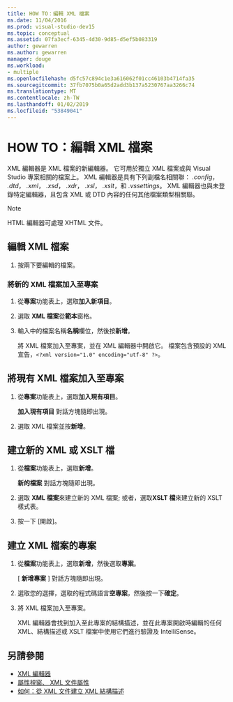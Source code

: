 ```yaml
---
title: HOW TO：編輯 XML 檔案
ms.date: 11/04/2016
ms.prod: visual-studio-dev15
ms.topic: conceptual
ms.assetid: 07fa3ecf-6345-4d30-9d85-d5ef5b083319
author: gewarren
ms.author: gewarren
manager: douge
ms.workload:
- multiple
ms.openlocfilehash: d5fc57c894c1e3a616062f01cc46103b4714fa35
ms.sourcegitcommit: 37fb7075b0a65d2add3b137a5230767aa3266c74
ms.translationtype: MT
ms.contentlocale: zh-TW
ms.lasthandoff: 01/02/2019
ms.locfileid: "53849041"
---
```

# <a name="how-to-edit-xml-files"></a>HOW TO：編輯 XML 檔案

XML 編輯器是 XML 檔案的新編輯器。 它可用於獨立 XML 檔案或與 Visual Studio 專案相關的檔案上。 XML 編輯器是具有下列副檔名相關聯： *.config*， *.dtd*， *.xml*， *.xsd*， *.xdr*， *.xsl*， *.xslt*，和 *.vssettings*。 XML 編輯器也與未登錄特定編輯器，且包含 XML 或 DTD 內容的任何其他檔案類型相關聯。

> [!NOTE]
> HTML 編輯器可處理 XHTML 文件。

## <a name="to-edit-an-xml-file"></a>編輯 XML 檔案

1.  按兩下要編輯的檔案。

### <a name="to-add-a-new-xml-file-to-a-project"></a>將新的 XML 檔案加入至專案

1.  從**專案**功能表上，選取**加入新項目**。

2.  選取  **XML 檔案**從**範本**窗格。

3.  輸入中的檔案名稱**名稱**欄位，然後按**新增**。

     將 XML 檔案加入至專案，並在 XML 編輯器中開啟它。 檔案包含預設的 XML 宣告，`<?xml version="1.0" encoding="utf-8" ?>`。

## <a name="to-add-an-existing-xml-file-to-a-project"></a>將現有 XML 檔案加入至專案

1.  從**專案**功能表上，選取**加入現有項目**。

     **加入現有項目** 對話方塊隨即出現。

2.  選取 XML 檔案並按**新增**。

## <a name="to-create-a-new-xml-or-xslt-file"></a>建立新的 XML 或 XSLT 檔

1.  從**檔案**功能表上，選取**新增**。

     **新的檔案** 對話方塊隨即出現。

2.  選取  **XML 檔案**來建立新的 XML 檔案; 或者，選取**XSLT 檔**來建立新的 XSLT 樣式表。

3.  按一下 [開啟]。

## <a name="to-create-a-project-for-xml-files"></a>建立 XML 檔案的專案

1.  從**檔案**功能表上，選取**新增**，然後選取**專案**。

     [ **新增專案** ] 對話方塊隨即出現。

2.  選取您的選擇，選取的程式碼語言**空專案**，然後按一下**確定**。

3.  將 XML 檔案加入至專案。

     XML 編輯器會找到加入至此專案的結構描述，並在此專案開啟時編輯的任何 XML、結構描述或 XSLT 檔案中使用它們進行驗證及 IntelliSense。

## <a name="see-also"></a>另請參閱

- [XML 編輯器](../xml-tools/xml-editor.md)
- [屬性視窗、 XML 文件屬性](../xml-tools/xml-document-properties-properties-window.md)
- [如何：從 XML 文件建立 XML 結構描述](../xml-tools/how-to-create-an-xml-schema-from-an-xml-document.md)
